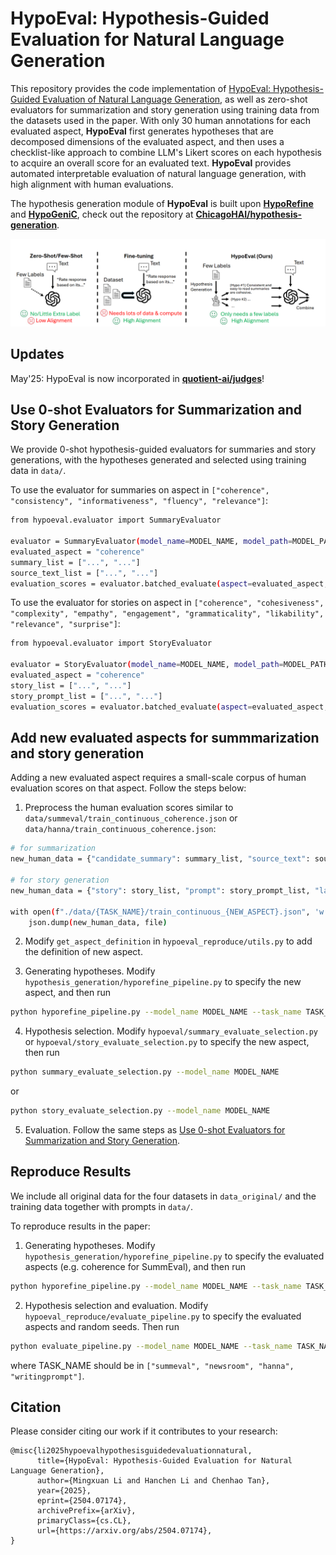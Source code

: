 # HypoEval: Hypothesis-Guided Evaluation for Natural Language Generation
This repository provides the code implementation of [HypoEval: Hypothesis-Guided Evaluation of Natural Language Generation](https://arxiv.org/abs/2504.07174), as well as zero-shot evaluators for summarization and story generation using training data from the datasets used in the paper. With only 30 human annotations for each evaluated aspect, **HypoEval** first generates hypotheses that are decomposed dimensions of the evaluated aspect, and then uses a checklist-like approach to combine LLM's Likert scores on each hypothesis to acquire an overall score for an evaluated text. **HypoEval** provides automated interpretable evaluation of natural language generation, with high alignment with human evaluations.

The hypothesis generation module of **HypoEval** is built upon [**HypoRefine**](https://arxiv.org/abs/2410.17309) and [**HypoGeniC**](https://arxiv.org/abs/2404.04326), check out the repository at [**ChicagoHAI/hypothesis-generation**](https://github.com/ChicagoHAI/hypothesis-generation).

![hypoeval_fig1.png](https://github.com/ChicagoHAI/HypoEval-Gen/blob/main/hypoeval_fig1.png?raw=true)

## Updates

May'25: HypoEval is now incorporated in [**quotient-ai/judges**](https://github.com/quotient-ai/judges)!

## Use 0-shot Evaluators for Summarization and Story Generation

We provide 0-shot hypothesis-guided evaluators for summaries and story generations, with the hypotheses generated and selected using training data in `data/`.

To use the evaluator for summaries on aspect in `["coherence", "consistency", "informativeness", "fluency", "relevance"]`:

```bash
from hypoeval.evaluator import SummaryEvaluator

evaluator = SummaryEvaluator(model_name=MODEL_NAME, model_path=MODEL_PATH) # (optional) specify model path for local models
evaluated_aspect = "coherence"
summary_list = ["...", "..."]
source_text_list = ["...", "..."]
evaluation_scores = evaluator.batched_evaluate(aspect=evaluated_aspect, summaries=summary_list, source_texts=source_text_list)
```

To use the evaluator for stories on aspect in `["coherence", "cohesiveness", "complexity", "empathy", "engagement", "grammaticality", "likability", "relevance", "surprise"]`:

```bash
from hypoeval.evaluator import StoryEvaluator

evaluator = StoryEvaluator(model_name=MODEL_NAME, model_path=MODEL_PATH) # (optional) specify model path for local models
evaluated_aspect = "coherence"
story_list = ["...", "..."]
story_prompt_list = ["...", "..."]
evaluation_scores = evaluator.batched_evaluate(aspect=evaluated_aspect, stories=story_list, story_prompts=story_prompt_list)
```

## Add new evaluated aspects for summmarization and story generation

Adding a new evaluated aspect requires a small-scale corpus of human evaluation scores on that aspect. Follow the steps below:

1. Preprocess the human evaluation scores similar to `data/summeval/train_continuous_coherence.json` or `data/hanna/train_continuous_coherence.json`:

```bash
# for summarization
new_human_data = {"candidate_summary": summary_list, "source_text": source_text_list, "label": human_score_list}

# for story generation
new_human_data = {"story": story_list, "prompt": story_prompt_list, "label": human_score_list}

with open(f"./data/{TASK_NAME}/train_continuous_{NEW_ASPECT}.json", 'w') as file:
    json.dump(new_human_data, file)
```

2. Modify `get_aspect_definition` in `hypoeval_reproduce/utils.py` to add the definition of new aspect.

3. Generating hypotheses. Modify `hypothesis_generation/hyporefine_pipeline.py` to specify the new aspect, and then run

```bash
python hyporefine_pipeline.py --model_name MODEL_NAME --task_name TASK_NAME
```

4. Hypothesis selection. Modify `hypoeval/summary_evaluate_selection.py` or `hypoeval/story_evaluate_selection.py` to specify the new aspect, then run

```bash
python summary_evaluate_selection.py --model_name MODEL_NAME
```

or

```bash
python story_evaluate_selection.py --model_name MODEL_NAME
```

5. Evaluation. Follow the same steps as [Use 0-shot Evaluators for Summarization and Story Generation](#use-0-shot-evaluators-for-summarization-and-story-generation).

## Reproduce Results

We include all original data for the four datasets in `data_original/` and the training data together with prompts in `data/`.

To reproduce results in the paper:

1. Generating hypotheses. Modify `hypothesis_generation/hyporefine_pipeline.py` to specify the evaluated aspects (e.g. coherence for SummEval), and then run

```bash
python hyporefine_pipeline.py --model_name MODEL_NAME --task_name TASK_NAME
```

2. Hypothesis selection and evaluation. Modify `hypoeval_reproduce/evaluate_pipeline.py` to specify the evaluated aspects and random seeds. Then run

```bash
python evaluate_pipeline.py --model_name MODEL_NAME --task_name TASK_NAME
```

where TASK_NAME should be in `["summeval", "newsroom", "hanna", "writingprompt"]`.

## Citation

Please consider citing our work if it contributes to your research:

```
@misc{li2025hypoevalhypothesisguidedevaluationnatural,
      title={HypoEval: Hypothesis-Guided Evaluation for Natural Language Generation}, 
      author={Mingxuan Li and Hanchen Li and Chenhao Tan},
      year={2025},
      eprint={2504.07174},
      archivePrefix={arXiv},
      primaryClass={cs.CL},
      url={https://arxiv.org/abs/2504.07174}, 
}
```